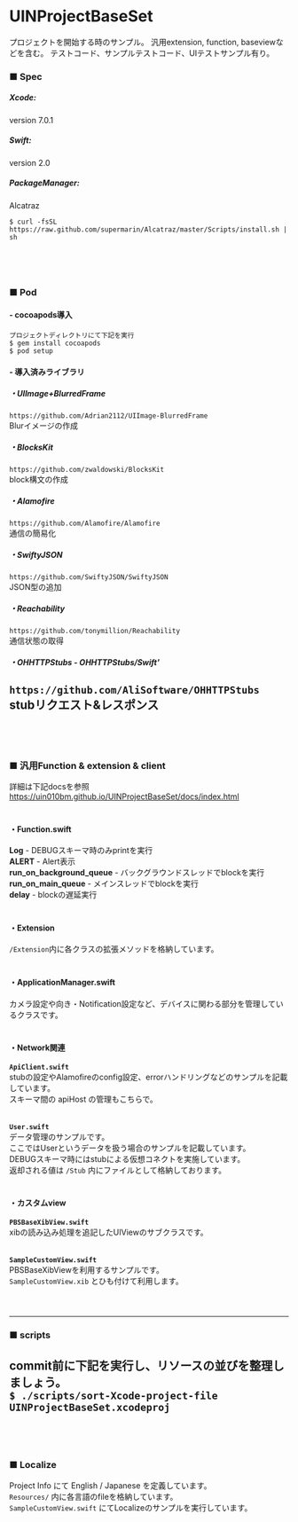 # UINProjectBaseSet
プロジェクトを開始する時のサンプル。
汎用extension, function, baseviewなどを含む。
テストコード、サンプルテストコード、UIテストサンプル有り。

### ■ Spec

##### Xcode:
version 7.0.1
##### Swift:
version 2.0
##### PackageManager:
Alcatraz  
```
$ curl -fsSL https://raw.github.com/supermarin/Alcatraz/master/Scripts/install.sh | sh
```
　
-----------------------------
### ■ Pod
#### - cocoapods導入  
```
プロジェクトディレクトリにて下記を実行
$ gem install cocoapods
$ pod setup
```

#### - 導入済みライブラリ
##### ・UIImage+BlurredFrame  
`https://github.com/Adrian2112/UIImage-BlurredFrame`  
Blurイメージの作成  
##### ・BlocksKit  
`https://github.com/zwaldowski/BlocksKit`  
block構文の作成  
##### ・Alamofire  
`https://github.com/Alamofire/Alamofire`  
通信の簡易化  
##### ・SwiftyJSON  
`https://github.com/SwiftyJSON/SwiftyJSON`  
JSON型の追加  
##### ・Reachability  
`https://github.com/tonymillion/Reachability`  
通信状態の取得  
#####  ・OHHTTPStubs - OHHTTPStubs/Swift'  
`https://github.com/AliSoftware/OHHTTPStubs`  
stubリクエスト&レスポンス  
　  
　
-----------------------------
### ■ 汎用Function & extension & client
  
詳細は下記docsを参照  
https://uin010bm.github.io/UINProjectBaseSet/docs/index.html  
　  
#### ・Function.swift
**Log** - DEBUGスキーマ時のみprintを実行  
**ALERT** - Alert表示  
**run_on_background_queue** - バックグラウンドスレッドでblockを実行  
**run_on_main_queue** - メインスレッドでblockを実行  
**delay** - blockの遅延実行  
　
  
#### ・Extension
`/Extension`内に各クラスの拡張メソッドを格納しています。  
　
  
#### ・ApplicationManager.swift
カメラ設定や向き・Notification設定など、デバイスに関わる部分を管理しているクラスです。  
　
  
#### ・Network関連
**`ApiClient.swift`**  
stubの設定やAlamofireのconfig設定、errorハンドリングなどのサンプルを記載しています。  
スキーマ間の apiHost の管理もこちらで。  
　

**`User.swift`**  
データ管理のサンプルです。  
ここではUserというデータを扱う場合のサンプルを記載しています。  
DEBUGスキーマ時にはstubによる仮想コネクトを実施しています。  
返却される値は `/Stub` 内にファイルとして格納しております。  
　
  
#### ・カスタムview
**`PBSBaseXibView.swift`**  
xibの読み込み処理を追記したUIViewのサブクラスです。  
　

**`SampleCustomView.swift`**  
PBSBaseXibViewを利用するサンプルです。  
`SampleCustomView.xib` とひも付けて利用します。  
　  
　  

-----------------------------
### ■ scripts  
commit前に下記を実行し、リソースの並びを整理しましょう。  
`$ ./scripts/sort-Xcode-project-file UINProjectBaseSet.xcodeproj`  
　  
　  
-----------------------------
### ■ Localize  
Project Info にて English / Japanese を定義しています。  
`Resources/` 内に各言語のfileを格納しています。  
`SampleCustomView.swift` にてLocalizeのサンプルを実行しています。  
　  
　  
